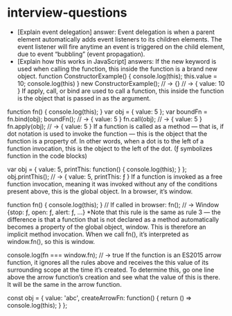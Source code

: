# interview-questions
- [Explain event delegation]
answer: Event delegation is when a parent element automatically adds event listeners to its children elements. The event listener will fire anytime an event is triggered on the child element, due to event “bubbling” (event propagation).
- [Explain how this works in JavaScript]
answers: 
If the new keyword is used when calling the function, this inside the function is a brand new object.
function ConstructorExample() {
    console.log(this);
    this.value = 10;
    console.log(this)
}
new ConstructorExample();
// -> {}
// -> { value: 10 }
If apply, call, or bind are used to call a function, this inside the function is the object that is passed in as the argument.

function fn() {
    console.log(this);
}
var obj = {
    value: 5
};
var boundFn = fn.bind(obj);
boundFn();     // -> { value: 5 }
fn.call(obj);  // -> { value: 5 }
fn.apply(obj); // -> { value: 5 }
 If a function is called as a method — that is, if dot notation is used to invoke the function — this is the object that the function is a property of. In other words, when a dot is to the left of a function invocation, this is the object to the left of the dot. (ƒ symbolizes function in the code blocks)

var obj = {
    value: 5,
    printThis: function() {
        console.log(this);
    }
};
obj.printThis(); // -> { value: 5, printThis: ƒ }
If a function is invoked as a free function invocation, meaning it was invoked without any of the conditions present above, this is the global object. In a browser, it’s window.

function fn() {
    console.log(this);
}
// If called in browser:
fn(); // -> Window {stop: ƒ, open: ƒ, alert: ƒ, ...}
*Note that this rule is the same as rule 3 — the difference is that a function that is not declared as a method automatically becomes a property of the global object, window. This is therefore an implicit method invocation. When we call fn(), it’s interpreted as window.fn(), so this is window.

console.log(fn === window.fn); // -> true
If the function is an ES2015 arrow function, it ignores all the rules above and receives the this value of its surrounding scope at the time it’s created. To determine this, go one line above the arrow function’s creation and see what the value of this is there. It will be the same in the arrow function.


const obj = {
    value: 'abc',
    createArrowFn: function() {
        return () => console.log(this);
    }
};
